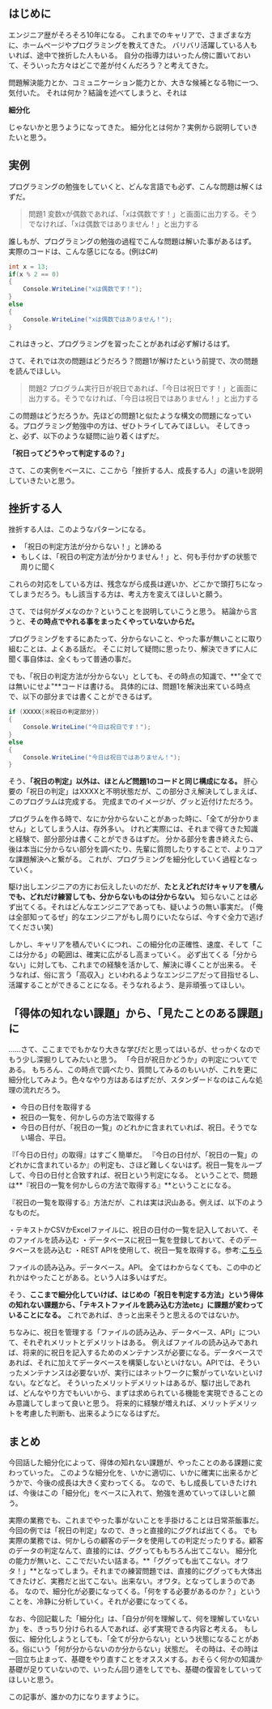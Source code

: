 ## はじめに
エンジニア歴がそろそろ10年になる。
これまでのキャリアで、さまざまな方に、ホームページやプログラミングを教えてきた。
バリバリ活躍している人もいれば、途中で挫折した人もいる。
自分の指導力はいったん傍に置いておいて、そういった方々はどこで差が付くんだろう？と考えてきた。

問題解決能力とか、コミュニケーション能力とか、大きな候補となる物に一つ、気付いた。
それは何か？結論を述べてしまうと、それは

**細分化**

じゃないかと思うようになってきた。
細分化とは何か？実例から説明していきたいと思う。

## 実例

プログラミングの勉強をしていくと、どんな言語でも必ず、こんな問題は解くはずだ。

> 問題1
> 変数xが偶数であれば、「xは偶数です！」と画面に出力する。そうでなければ、「xは偶数ではありません！」と出力する

誰しもが、プログラミングの勉強の過程でこんな問題は解いた事があるはず。
実際のコードは、こんな感じになる。(例はC#)

``` csharp
int x = 13;
if(x % 2 == 0)
{
    Console.WriteLine("xは偶数です！");
}
else
{
    Console.WriteLine("xは偶数ではありません！");
}
```

これはきっと、プログラミングを習ったことがあれば必ず解けるはず。

さて、それでは次の問題はどうだろう？問題1が解けたという前提で、次の問題を読んでほしい。

> 問題2
> プログラム実行日が祝日であれば、「今日は祝日です！」と画面に出力する。そうでなければ、「今日は祝日ではありません！」と出力する

この問題はどうだろうか。先ほどの問題1と似たような構文の問題になっている。プログラミング勉強中の方は、ぜひトライしてみてほしい。
そしてきっと、必ず、以下のような疑問に辿り着くはずだ。

**「祝日ってどうやって判定するの？」**

さて、この実例をベースに、ここから「挫折する人、成長する人」の違いを説明していきたいと思う。

## 挫折する人
挫折する人は、このようなパターンになる。

- 「祝日の判定方法が分からない！」と諦める
- もしくは、「祝日の判定方法が分かりません！」と、何も手付かずの状態で周りに聞く

これらの対応をしている方は、残念ながら成長は遅いか、どこかで頭打ちになってしまうだろう。もし該当する方は、考え方を変えてほしいと願う。

さて、では何がダメなのか？ということを説明していこうと思う。
結論から言うと、**その時点でやれる事をまったくやっていないからだ。**

プログラミングをするにあたって、分からないこと、やった事が無いことに取り組むことは、よくある話だ。
そこに対して疑問に思ったり、解決できずに人に聞く事自体は、全くもって普通の事だ。

でも、「祝日の判定方法が分からない」としても、その時点の知識で、**"全てでは無いにせよ"**コードは書ける。
具体的には、問題1を解決出来ている時点で、以下の部分までは書くことができるはず。

``` csharp
if (XXXXX{※祝日の判定部分})
{
    Console.WriteLine("今日は祝日です！");
}
else
{
    Console.WriteLine("今日は祝日ではありません！");
}
```

そう、**「祝日の判定」以外は、ほとんど問題1のコードと同じ構成になる。**
肝心要の「祝日の判定」はXXXXと不明状態だが、この部分さえ解決してしまえば、このプログラムは完成する。
完成までのイメージが、グッと近付けただろう。

プログラムを作る時で、なにか分からないことがあった時に、「全てが分かりません」としてしまう人は、存外多い。
けれど実際には、それまで得てきた知識と経験で、部分部分は書くことができるはずだ。
分かる部分を書き終えたら、後は本当に分からない部分を調べたり、先輩に質問したりすることで、よりコアな課題解決へと繋がる。
これが、プログラミングを細分化していく過程となっていく。

駆け出しエンジニアの方にお伝えしたいのだが、**たとえどれだけキャリアを積んでも、どれだけ練習しても、分からないものは分からない。**
知らないことは必ず出てくる。それはどんなエンジニアであっても、疑いようの無い事実だ。
(「俺は全部知ってるぜ」的なエンジニアがもし周りにいたならば、今すぐ全力で逃げてください笑)

しかし、キャリアを積んでいくにつれ、この細分化の正確性、速度、そして「ここは分かる」の範囲は、確実に広がるし高まっていく。
必ず出てくる「分からない」に対しても、これまでの経験を活かして、解決に導くことが出来る。
そうなれば、俗に言う「高収入」といわれるようなエンジニアだって目指せるし、活躍することができることになる。そうなれるよう、是非頑張ってほしい。

## 「得体の知れない課題」から、「見たことのある課題」に

……さて、ここまででもかなり大きな学びだと思ってはいるが、せっかくなのでもう少し深掘りしてみたいと思う。
「今日が祝日かどうか」の判定についてである。
もちろん、この時点で調べたり、質問してみるのもいいが、これを更に細分化してみよう。色々なやり方はあるはずだが、スタンダードなのはこんな処理の流れだろう。

- 今日の日付を取得する
- 祝日の一覧を、何かしらの方法で取得する
- 今日の日付が、「祝日の一覧」のどれかに含まれていれば、祝日。そうでない場合、平日。


『「今日の日付」の取得』はすごく簡単だ。
『今日の日付が、「祝日の一覧」のどれかに含まれているか』の判定も、さほど難しくないはず。祝日一覧をループして、今日の日付と合致すれば、祝日という判定になる。
ということで、問題は**『祝日の一覧を何かしらの方法で取得する』**ということになる。

『祝日の一覧を取得する』方法だが、これは実は沢山ある。例えば、以下のようなものだ。

・テキストかCSVかExcelファイルに、祝日の日付の一覧を記入しておいて、そのファイルを読み込む
・データベースに祝日一覧を登録しておいて、そのデータベースを読み込む
・REST APIを使用して、祝日一覧を取得する。参考:[こちら](https://holidays-jp.github.io/)

ファイルの読み込み。データベース。API。
全てはわからなくても、この中のどれかはやったことがある。という人は多いはずだ。

そう、**ここまで細分化していけば、はじめの「祝日を判定する方法」という得体の知れない課題から、「テキストファイルを読み込む方法etc」に課題が変わっていることになる。**
これであれば、きっと出来そうと思えるのではないか。

ちなみに、祝日を管理する「ファイルの読み込み、データベース、API」について、それぞれメリットとデメリットはある。
例えばファイルの読み込みであれば、将来的に祝日を記入するためのメンテナンスが必要になる。データベースであれば、それに加えてデータベースを構築しないといけない。APIでは、そういったメンテナンスは必要ないが、実行にはネットワークに繋がっていないといけない。などなど。
そういったメリットデメリットはあるが、駆け出しであれば、どんなやり方でもいいから、まずは求められている機能を実現できることのみ意識してしまって良いと思う。
将来的に経験が増えれば、メリットデメリットを考慮した判断も、出来るようになるはずだ。

## まとめ

今回話した細分化によって、得体の知れない課題が、やったことのある課題に変わっていった。
このような細分化を、いかに適切に、いかに確実に出来るかどうかで、今後の成長は大きく変わってくる。
なので、もし成長していきたければ、今後はこの「細分化」をベースに入れて、勉強を進めていってほしいと願う。

実際の業務でも、これまでやった事がないことを手掛けることは日常茶飯事だ。
今回の例では「祝日の判定」なので、きっと直接的にググれば出てくる。
でも実際の業務では、何かしらの顧客のデータを使用しての判定だったりする。顧客のデータの判定なんて、直接的には、ググってももちろん出てこない。
細分化の能力が無いと、ここでだいたい詰まる。**「ググっても出てこない。オワタ！」**となってしまう。それまでの練習問題では、直接的にググっても大体出てきたけど、実務だと出てこない。出来ない。オワタ。となってしまうのである。
なので、細分化が必要になってくる。「何をする必要があるのか？」ということを、冷静に分析していく。それが必要になってくる。


なお、今回記載した「細分化」は、「自分が何を理解して、何を理解していないか」を、きっちり分けられる人であれば、必ず実現できる内容と考える。
もし仮に、細分化しようとしても、「全てが分からない」という状態になることがある。俗にいう「何が分からないのか分からない」状態だ。
その時は、その時は一回立ち止まって、基礎をやり直すことをオススメする。おそらく何かの知識か基礎が足りていないので、いったん回り道をしてでも、基礎の復習をしていってほしいと思う。


この記事が、誰かの力になりますように。

